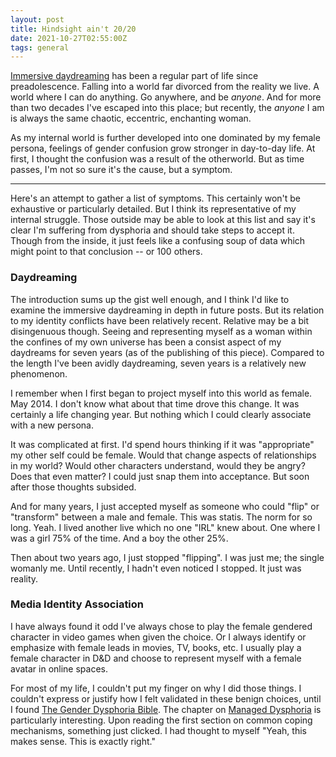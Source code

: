```yaml
---
layout: post
title: Hindsight ain't 20/20
date: 2021-10-27T02:55:00Z
tags: general
---
```


[Immersive daydreaming](https://en.wikipedia.org/wiki/Maladaptive_daydreaming) has been a regular part of life since preadolescence. Falling into a world far divorced from the reality we live. A world where I can do anything. Go anywhere, and be _anyone_. And for more than two decades I've escaped into this place; but recently, the _anyone_ I am is always the same chaotic, eccentric, enchanting woman.

As my internal world is further developed into one dominated by my female persona, feelings of gender confusion grow stronger in day-to-day life. At first, I thought the confusion was a result of the otherworld. But as time passes, I'm not so sure it's the cause, but a symptom.

---

Here's an attempt to gather a list of symptoms. This certainly won't be exhaustive or particularly detailed. But I think its representative of my internal struggle. Those outside may be able to look at this list and say it's clear I'm suffering from dysphoria and should take steps to accept it. Though from the inside, it just feels like a confusing soup of data which might point to that conclusion -- or 100 others. 

### Daydreaming
The introduction sums up the gist well enough, and I think I'd like to examine the immersive daydreaming in depth in future posts. But its relation to my identity conflicts have been relatively recent. Relative may be a bit disingenuous though. Seeing and representing myself as a woman within the confines of my own universe has been a consist aspect of my daydreams for seven years (as of the publishing of this piece). Compared to the length I've been avidly daydreaming, seven years is a relatively new phenomenon.

I remember when I first began to project myself into this world as female. May 2014. I don't know what about that time drove this change. It was certainly a life changing year. But nothing which I could clearly associate with a new persona.

It was complicated at first. I'd spend hours thinking if it was "appropriate" my other self could be female. Would that change aspects of relationships in my world? Would other characters understand, would they be angry? Does that even matter? I could just snap them into acceptance. But soon after those thoughts subsided. 

And for many years, I just accepted myself as someone who could "flip" or "transform" between a male and female. This was statis. The norm for so long. Yeah. I lived another live which no one "IRL" knew about. One where I was a girl 75% of the time. And a boy the other 25%. 

Then about two years ago, I just stopped "flipping". I was just me; the single womanly me. Until recently, I hadn't even noticed I stopped. It just was reality. 

### Media Identity Association
I have always found it odd I've always chose to play the female gendered character in video games when given the choice. Or I always identify or emphasize with female leads in movies, TV, books, etc. I usually play a female character in D&D and choose to represent myself with a female avatar in online spaces. 

For most of my life, I couldn't put my finger on why I did those things. I couldn't express or justify how I felt validated in these benign choices, until I found [The Gender Dysphoria Bible](https://genderdysphoria.fyi/en). The chapter on [Managed Dysphoria](https://genderdysphoria.fyi/en/managed-dysphoria) is particularly interesting. Upon reading the first section on common coping mechanisms, something just clicked. I had thought to myself "Yeah, this makes sense. This is exactly right."


